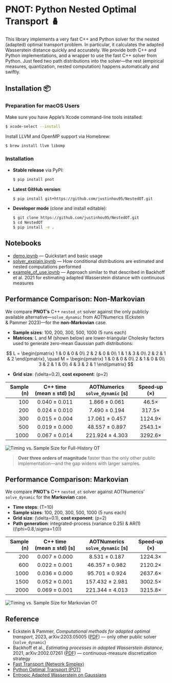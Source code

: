 # PNOT: Python Nested Optimal Transport 🪆

This library implements a very fast C++ and Python solver for the nested (adapted) optimal transport problem. In particular, it calculates the adapted Wasserstein distance quickly and accurately. We provide both C++ and Python implementations, and a wrapper to use the fast C++ solver from Python. Just feed two path distributions into the solver—the rest (empirical measures, quantization, nested computation) happens automatically and swiftly.

## Installation 📦

### Preparation for macOS Users
Make sure you have Apple’s Xcode command-line tools installed:
```bash
$ xcode-select --install
```
Install LLVM and OpenMP support via Homebrew:
```bash
$ brew install llvm libomp
```

### Installation

- **Stable release** via PyPI:
  ```bash
  $ pip install pnot
  ```
- **Latest GitHub version**:
  ```bash
  $ pip install git+https://github.com/justinhou95/NestedOT.git
  ```
- **Developer mode** (clone and install editable):
  ```bash
  $ git clone https://github.com/justinhou95/NestedOT.git
  $ cd NestedOT
  $ pip install -e .
  ```

## Notebooks

- [demo.ipynb](https://github.com/justinhou95/NestedOT/blob/main/notebooks/demo.ipynb) — Quickstart and basic usage
- [solver_explain.ipynb](https://github.com/justinhou95/NestedOT/blob/main/notebooks/solver_explain.ipynb) — How conditional distributions are estimated and nested computations performed
- [example_of_use.ipynb](https://github.com/justinhou95/NestedOT/blob/main/notebooks/exemple_of_use.ipynb) — Approach similar to that described in Backhoff et al. 2021 for estimating adapted Wasserstein distance with continuous measures

## Performance Comparison: Non-Markovian

We compare **PNOT’s** C++ `nested_ot` solver against the only publicly available alternative—`solve_dynamic` from AOTNumerics (Eckstein & Pammer 2023)—for the **non-Markovian** case.

- **Sample sizes**: 100, 200, 300, 500, 1000 (5 runs each)  
- **Matrices**: L and M (shown below) are lower-triangular Cholesky factors used to generate zero-mean Gaussian path distributions:

$$
L = \begin{pmatrix} 1 & 0 & 0 & 0\\ 2 & 2 & 0 & 0\\ 1 & 1 & 3 & 0\\ 2 & 2 & 1 & 2 \end{pmatrix}, \quad M = \begin{pmatrix} 1 & 0 & 0 & 0\\ 2 & 1 & 0 & 0\\ 3 & 2 & 1 & 0\\ 4 & 3 & 2 & 1 \end{pmatrix} 
$$

- **Grid size**: \(\delta=0.2\), **cost exponent**: \(p=2\)

| Sample \(n\) | C++ time (mean ± std) [s] | AOTNumerics `solve_dynamic` [s] | Speed‑up (×)  |
|-------------:|:-------------------------:|:-------------------------------:|:-------------:|
| 100          | 0.040 ± 0.011             | 1.866 ± 0.061                   | 46.5×         |
| 200          | 0.024 ± 0.010             | 7.490 ± 0.194                   | 317.5×        |
| 300          | 0.015 ± 0.004             | 17.061 ± 0.457                  | 1124.9×       |
| 500          | 0.019 ± 0.000             | 48.557 ± 0.897                  | 2543.1×       |
| 1000         | 0.067 ± 0.014             | 221.924 ± 4.303                 | 3292.6×       |

![Timing vs. Sample Size for Full-History OT](./full_history_timing.png)

> **Over three orders of magnitude** faster than the only other public implementation—and the gap widens with larger samples.

## Performance Comparison: Markovian

We compare **PNOT’s** C++ `nested_ot` solver against AOTNumerics’ `solve_dynamic` for the **Markovian** case.

- **Time steps**: \(T=10\)  
- **Sample sizes**: 100, 200, 300, 500, 1000 (5 runs each)
- **Grid size**: \(\delta=0.1\), **cost exponent**: \(p=2\)  
- **Path generation**: integrated-process (variance 0.25) & AR(1) (\(\phi=0.8,\sigma=1.0\))

| Sample \(n\) | C++ time (mean ± std) [s] | AOTNumerics `solve_dynamic` [s] | Speed‑up (×)  |
|-------------:|:-------------------------:|:-------------------------------:|:-------------:|
| 200          | 0.007 ± 0.000             | 8.531 ± 0.187                   | 1224.3×       |
| 600          | 0.022 ± 0.001             | 46.357 ± 0.982                  | 2120.2×       |
| 1000         | 0.036 ± 0.000             | 95.701 ± 0.924                  | 2637.6×       |
| 1500         | 0.052 ± 0.001             | 157.432 ± 2.981                 | 3002.5×       |
| 2000         | 0.069 ± 0.001             | 221.344 ± 4.013                 | 3215.8×       |

![Timing vs. Sample Size for Markovian OT](./Markov_timing.png)

## Reference

- Eckstein & Pammer, *Computational methods for adapted optimal transport*, 2023, arXiv:2203.05005 ([PDF](https://arxiv.org/abs/2203.05005)) — only other public solver (`solve_dynamic`)  
- Backhoff et al., *Estimating processes in adapted Wasserstein distance*, 2021, arXiv:2002.07261 ([PDF](https://arxiv.org/abs/2002.07261)) — continuous-measure discretization strategy  
- [Fast Transport (Network Simplex)](https://github.com/nbonneel/network_simplex/tree/master)  
- [Python Optimal Transport (POT)](https://github.com/PythonOT/POT)  
- [Entropic Adapted Wasserstein on Gaussians](https://arxiv.org/abs/2412.18794)  

